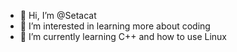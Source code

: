 - 👋 Hi, I’m @Setacat
- 👀 I’m interested in learning more about coding 
- 🌱 I’m currently learning C++ and how to use Linux 


<!---
Setacat/Setacat is a ✨ special ✨ repository because its `README.md` (this file) appears on your GitHub profile.
You can click the Preview link to take a look at your changes.
--->
